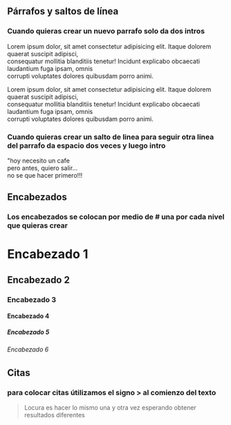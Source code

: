## Párrafos y saltos de línea

### Cuando quieras crear un nuevo parrafo solo da dos intros 

Lorem ipsum dolor, sit amet consectetur adipisicing elit. Itaque dolorem quaerat suscipit adipisci,  
consequatur mollitia blanditiis tenetur! Incidunt explicabo obcaecati laudantium fuga ipsam, omnis  
corrupti voluptates dolores quibusdam porro animi.

Lorem ipsum dolor, sit amet consectetur adipisicing elit. Itaque dolorem quaerat suscipit adipisci,  
consequatur mollitia blanditiis tenetur! Incidunt explicabo obcaecati laudantium fuga ipsam, omnis  
corrupti voluptates dolores quibusdam porro animi.

### Cuando quieras crear un salto de linea para seguir otra linea del parrafo da espacio dos veces y luego intro

"hoy necesito un cafe  
pero antes, quiero salir...  
no se que hacer primero!!!

## Encabezados

### Los encabezados se colocan por medio de # una por cada nivel que quieras crear

# Encabezado 1
## Encabezado 2
### Encabezado 3
#### Encabezado 4
##### Encabezado 5
###### Encabezado 6

## Citas

### para colocar citas útilizamos el signo > al comienzo del texto

> Locura es hacer lo mismo una y otra vez esperando obtener resultados diferentes





